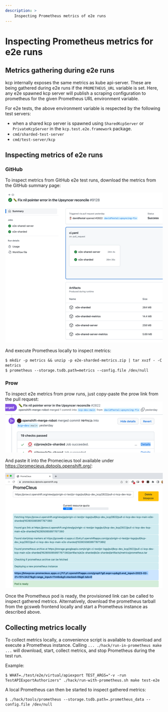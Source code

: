 ```yaml
---
description: >
    Inspecting Prometheus metrics of e2e runs
---
```


# Inspecting Prometheus metrics for e2e runs

## Metrics gathering during e2e runs

kcp internally exposes the same metrics as kube api-server.
These are being gathered during e2e runs if the `PROMETHEUS_URL` variable is set.
Here, any e2e spawned kcp server will publish a scraping configuration to prometheus
for the given Prometheus URL environment variable.

For e2e tests, the above environment variable is respected by the following test servers:

- when a shared kcp server is spawned using `SharedKcpServer` or `PrivateKcpServer` in the `kcp.test.e2e.framework` package.
- `cmd/sharded-test-server`
- `cmd/test-server/kcp`

## Inspecting metrics of e2e runs

### GitHub

To inspect metrics from GitHub e2e test runs, download the metrics from the GitHub summary page:

![GitHub summary page](GitHub_summary.png)

And execute Prometheus locally to inspect metrics:
```shell
$ mkdir -p metrics && unzip -p e2e-sharded-metrics.zip | tar xvzf - -C metrics
$ prometheus --storage.tsdb.path=metrics --config.file /dev/null
```

### Prow

To inspect e2e metrics from prow runs, just copy-paste the prow link from the pull request:
![PR prow link](prow_link.png)

And paste it into the Promecieus tool available under https://promecieus.dptools.openshift.org/:

![promecieus](promecieus.png)

Once the Prometheus pod is ready, the provisioned link can be called to inspect gathered metrics.
Alternatively, download the prometheus tarball from the gcsweb frontend locally
and start a Prometheus instance as described above.

## Collecting metrics locally

To collect metrics locally, a convenience script is available to download and execute a Prometheus instance.
Calling `... ./hack/run-in-prometheus make ...` will download, start, collect metrics, and stop Prometheus during the test run.

Example:
```shell
$ WHAT=./test/e2e/virtual/apiexport TEST_ARGS="-v -run TestAPIExportAuthorizers" ./hack/run-with-prometheus.sh make test-e2e
```
A local Prometheus can then be started to inspect gathered metrics:
```shell
$ ./hack/tools/prometheus --storage.tsdb.path=.prometheus_data --config.file /dev/null
```
